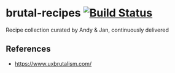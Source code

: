 # brutal-recipes [![Build Status](https://travis-ci.org/MaxDaten/brutal-recipes.svg?branch=source)](https://travis-ci.org/MaxDaten/brutal-recipes)

Recipe collection curated by Andy &amp; Jan, continuously delivered

## References

- https://www.uxbrutalism.com/
